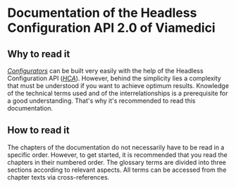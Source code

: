 # Documentation of the Headless Configuration API 2.0 of Viamedici
## Why to read it
[*Configurators*](/glossary/#configurator) can be built very easily with the help of the Headless Configuration API
([*HCA*](/glossary/#hca)).
However, behind the simplicity lies a complexity that must be understood if you want to achieve optimum results.
Knowledge of the technical terms used and of the interrelationships is a prerequisite for a good understanding.
That's why it's recommended to read this documentation.
## How to read it
The chapters of the documentation do not necessarily have to be read in a specific order.
However, to get started, it is recommended that you read the chapters in their numbered order.
The glossary terms are divided into three sections according to relevant aspects.
All terms can be accessed from the chapter texts via cross-references.
